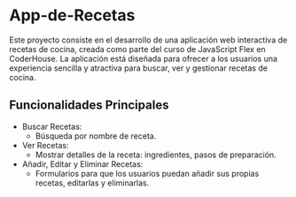 # App-de-Recetas
Este proyecto consiste en el desarrollo de una aplicación web interactiva de recetas de cocina, creada como parte del curso de JavaScript Flex en CoderHouse. La aplicación está diseñada para ofrecer a los usuarios una experiencia sencilla y atractiva para buscar, ver y gestionar recetas de cocina.
## Funcionalidades Principales
+ Buscar Recetas:
  - Búsqueda por nombre de receta.
+ Ver Recetas:
  - Mostrar detalles de la receta: ingredientes, pasos de preparación.
+ Añadir, Editar y Eliminar Recetas:
  - Formularios para que los usuarios puedan añadir sus propias recetas, editarlas y eliminarlas.
